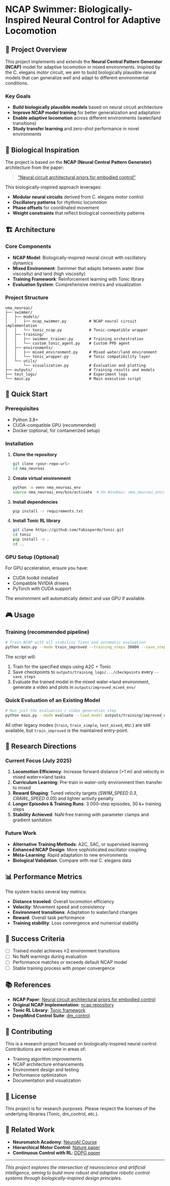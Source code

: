 # NCAP Swimmer: Biologically-Inspired Neural Control for Adaptive Locomotion

## 🎯 Project Overview

This project implements and extends the **Neural Central Pattern Generator (NCAP)** model for adaptive locomotion in mixed environments. Inspired by the C. elegans motor circuit, we aim to build biologically plausible neural models that can generalize well and adapt to different environmental conditions.

### Key Goals
- **Build biologically plausible models** based on neural circuit architecture
- **Improve NCAP model training** for better generalization and adaptation
- **Enable adaptive locomotion** across different environments (water/land transitions)
- **Study transfer learning** and zero-shot performance in novel environments

## 🧠 Biological Inspiration

The project is based on the **NCAP (Neural Central Pattern Generator)** architecture from the paper:
> ["Neural circuit architectural priors for embodied control"](https://arxiv.org/abs/2201.05242)

This biologically-inspired approach leverages:
- **Modular neural circuits** derived from C. elegans motor control
- **Oscillatory patterns** for rhythmic locomotion
- **Phase offsets** for coordinated movement
- **Weight constraints** that reflect biological connectivity patterns

## 🏗️ Architecture

### Core Components
- **NCAP Model**: Biologically-inspired neural circuit with oscillatory dynamics
- **Mixed Environment**: Swimmer that adapts between water (low viscosity) and land (high viscosity)
- **Training Framework**: Reinforcement learning with Tonic library
- **Evaluation System**: Comprehensive metrics and visualization

### Project Structure
```
nma_neuroai/
├── swimmer/
│   ├── models/
│   │   ├── ncap_swimmer.py          # NCAP neural circuit implementation
│   │   └── tonic_ncap.py            # Tonic-compatible wrapper
│   ├── training/
│   │   ├── swimmer_trainer.py       # Training orchestration
│   │   └── custom_tonic_agent.py    # Custom PPO agent
│   ├── environments/
│   │   ├── mixed_environment.py     # Mixed water/land environment
│   │   └── tonic_wrapper.py         # Tonic compatibility layer
│   └── utils/
│       └── visualization.py         # Evaluation and plotting
├── outputs/                         # Training results and models
├── test_logs/                       # Experiment logs
└── main.py                          # Main execution script
```

## 🚀 Quick Start

### Prerequisites
- Python 3.8+
- CUDA-compatible GPU (recommended)
- Docker (optional, for containerized setup)

### Installation

1. **Clone the repository**
   ```bash
   git clone <your-repo-url>
   cd nma_neuroai
   ```

2. **Create virtual environment**
   ```bash
   python -m venv nma_neuroai_env
   source nma_neuroai_env/bin/activate  # On Windows: nma_neuroai_env\Scripts\activate
   ```

3. **Install dependencies**
   ```bash
   pip install -r requirements.txt
   ```

4. **Install Tonic RL library**
   ```bash
   git clone https://github.com/fabiopardo/tonic.git
   cd tonic
   pip install -e .
   cd ..
   ```

### GPU Setup (Optional)
For GPU acceleration, ensure you have:
- CUDA toolkit installed
- Compatible NVIDIA drivers
- PyTorch with CUDA support

The environment will automatically detect and use GPU if available.

## 🎮 Usage

### Training (recommended pipeline)
```bash
# Train NCAP with all stability fixes and automatic evaluation
python main.py --mode train_improved --training_steps 30000 --save_steps 10000 --log_episodes 5
```

The script will:
1. Train for the specified steps using A2C + Tonic
2. Save checkpoints to `outputs/training_logs/.../checkpoints` every `--save_steps`
3. Evaluate the trained model in the mixed water→land environment, generate a video and plots in `outputs/improved_mixed_env/`

### Quick Evaluation of an Existing Model
```bash
# Run just the evaluation / video generation step
python main.py --mode evaluate --load_model outputs/training/improved_ncap_6links.pt
```

All other legacy modes (`train`, `train_simple`, `test_mixed`, etc.) are still available, but `train_improved` is the maintained entry-point.

## 🔬 Research Directions

### Current Focus (July 2025)
1. **Locomotion Efficiency**: Increase forward distance (>1 m) and velocity in mixed water↔land tasks
2. **Curriculum Learning**: Pre-train in water-only environment then transfer to mixed
3. **Reward Shaping**: Tuned velocity targets (_SWIM_SPEED 0.3_, _CRAWL_SPEED 0.05_) and lighter activity penalty
4. **Longer Episodes & Training Runs**: 3 000-step episodes, 30 k+ training steps
5. **Stability Achieved**: NaN‐free training with parameter clamps and gradient sanitation

### Future Work
- **Alternative Training Methods**: A2C, SAC, or supervised learning
- **Enhanced NCAP Design**: More sophisticated oscillator coupling
- **Meta-Learning**: Rapid adaptation to new environments
- **Biological Validation**: Compare with real C. elegans data

## 📊 Performance Metrics

The system tracks several key metrics:
- **Distance traveled**: Overall locomotion efficiency
- **Velocity**: Movement speed and consistency
- **Environment transitions**: Adaptation to water/land changes
- **Reward**: Overall task performance
- **Training stability**: Loss convergence and numerical stability

## 🎯 Success Criteria

- [ ] Trained model achieves ≥2 environment transitions
- [ ] No NaN warnings during evaluation
- [ ] Performance matches or exceeds default NCAP model
- [ ] Stable training process with proper convergence

## 📚 References

- **NCAP Paper**: [Neural circuit architectural priors for embodied control](https://arxiv.org/abs/2201.05242)
- **Original NCAP Implementation**: [ncap repository](https://github.com/nikhilxb/ncap)
- **Tonic RL Library**: [Tonic framework](https://github.com/fabiopardo/tonic)
- **DeepMind Control Suite**: [dm_control](https://github.com/deepmind/dm_control)

## 🤝 Contributing

This is a research project focused on biologically-inspired neural control. Contributions are welcome in areas of:
- Training algorithm improvements
- NCAP architecture enhancements
- Environment design and testing
- Performance optimization
- Documentation and visualization

## 📄 License

This project is for research purposes. Please respect the licenses of the underlying libraries (Tonic, dm_control, etc.).

## 🔗 Related Work

- **Neuromatch Academy**: [NeuroAI Course](https://github.com/neuromatch/NeuroAI_Course)
- **Hierarchical Motor Control**: [Nature paper](https://www.nature.com/articles/s41467-019-13239-6)
- **Continuous Control with RL**: [DDPG paper](https://arxiv.org/pdf/1509.02971.pdf)

---

*This project explores the intersection of neuroscience and artificial intelligence, aiming to build more robust and adaptive robotic control systems through biologically-inspired design principles.* 